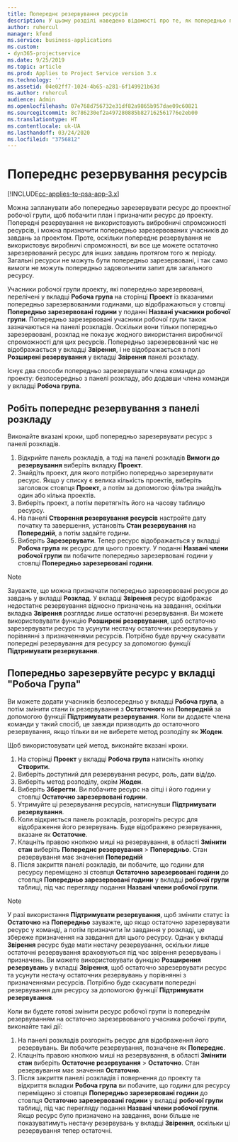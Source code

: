 ```yaml
---
title: Попереднє резервування ресурсів
description: У цьому розділі наведено відомості про те, як попередньо планувати або попередньо резервувати учасників робочої групи проекту.
author: ruhercul
manager: kfend
ms.service: business-applications
ms.custom:
- dyn365-projectservice
ms.date: 9/25/2019
ms.topic: article
ms.prod: Applies to Project Service version 3.x
ms.technology: ''
ms.assetid: 04e02ff7-1024-4b65-a281-6f149921b63d
ms.author: ruhercul
audience: Admin
ms.openlocfilehash: 07e768d756732e31df82a9865b957dae09c60821
ms.sourcegitcommit: 8c786230ef2a497280885b827162561776e2eb00
ms.translationtype: HT
ms.contentlocale: uk-UA
ms.lasthandoff: 03/24/2020
ms.locfileid: "3756812"
---
```

# <a name="soft-book-a-resource"></a>Попереднє резервування ресурсів

[!INCLUDE[cc-applies-to-psa-app-3.x](../includes/cc-applies-to-psa-app-3x.md)]

Можна запланувати або попередньо зарезервувати ресурс до проектної робочої групи, щоб побачити план і призначити ресурс до проекту. Попередні резервування не використовують вибробничі спроможності ресурсів, і можна призначити попередньо зарезервованих учасників до завдань за проектом. Проте, оскільки попереднє резервування не використовує виробничі спроможності, ви все ще можете остаточно зарезервований ресурс для інших завдань протягом того ж періоду. Загальні ресурси не можуть бути попередньо зарезервовані, і так само вимоги не можуть попередньо задовольнити запит для загального ресурсу.

Учасники робочої групи проекту, які попередньо зарезервовані, перелічені у вкладці **Робоча група** на сторінці **Проект** із вказаними попередньо зарезервованими годинами, що відображаються у стовпці **Попередньо зарезервовані години** у поданні **Названі учасники робочої групи**. Попередньо зарезервовані учасники робочої групи також зазначаються на панелі розкладів. Оскільки вони тільки попередньо зарезервовані, розклад не показує жодного використання виробничої спроможності для цих ресурсів. Попередньо зарезервований час не відображається у вкладці **Звірення**, і не відображається в полі **Розширені резервування** у вкладці **Звірення** панелі розкладу. 

Існує два способи попередньо зарезервувати члена команди до проекту: безпосередньо з панелі розкладу, або додавши члена команди у вкладці **Робоча група**. 

## <a name="soft-book-from-the-schedule-board"></a>Робіть попереднє резервування з панелі розкладу
Виконайте вказані кроки, щоб попередньо зарезервувати ресурс з панелі розкладів. 

1. Відкрийте панель розкладів, а тоді на панелі розкладів **Вимоги до резервування** виберіть вкладку **Проект**.
2. Знайдіть проект, для якого потрібно попередньо зарезервувати ресурс. Якщо у списку є велика кількість проектів, виберіть заголовок стовпця **Проект**, а потім за допомогою фільтра знайдіть один або кілька проектів.
3. Виберіть проект, а потім перетягніть його на часову таблицю ресурсу.
5. На панелі **Створення резервування ресурсів** настройте дату початку та завершення, установіть **Стан резервування** на **Попередній**, а потім задайте години. 
6. Виберіть **Зарезервувати**. Тепер ресурс відображається у вкладці **Робоча група** як ресурс для цього проекту. У поданні **Названі члени робочої групи** ви побачите попередньо зарезервовані години у стовпці **Попередньо зарезервовані години**.

> [!NOTE]
> Зауважте, що можна призначати попередньо зарезервовані ресурси до завдань у вкладці **Розклад**. У вкладці **Звірення** ресурс відображає недостатнє резервування відносно призначень на завдання, оскільки вкладка **Звірення** розглядає лише остаточні резервування. Ви можете використовувати функцію **Розширені резервування**, щоб остаточно зарезервувати ресурс та усунути нестачу остаточних резервувань у порівнянні з призначеннями ресурсів. Потрібно буде вручну скасувати попередні резервування для ресурсу за допомогою функції **Підтримувати резервування**.

## <a name="soft-book-on-the-team-tab"></a>Попередньо зарезервуйте ресурс у вкладці "Робоча Група"

Ви можете додати учасників безпосередньо у вкладці **Робоча група**, а потім змінити стани їх резервування з **Остаточного** на **Попередній** за допомогою функції **Підтримувати резервування**. Коли ви додаєте члена команди у такий спосіб, це завжди призводить до остаточного резервування, якщо тільки ви не виберете метод розподілу як **Жоден**.

Щоб використовувати цей метод, виконайте вказані кроки.

1. На сторінці **Проект** у вкладці **Робоча група** натисніть кнопку **Створити**.
2. Виберіть доступний для резервування ресурс, роль, дати від/до.
3. Виберіть метод розподілу, окрім **Жоден**.
4. Виберіть **Зберегти**. Ви побачите ресурс на сітці і його години у стовпці **Остаточно зарезервовані години**.
5. Утримуйте ці резервування ресурсів, натиснувши **Підтримувати резервування**.
6. Коли відкриється панель розкладів, розгорніть ресурс для відображення його резервувань. Буде відображено резервування, вказане як **Остаточне**.
7. Клацніть правою кнопкою миші на резервування, в області **Змінити стан** виберіть **Попереднє резервування** \> **Попередньо**. Стан резервування має значення **Попередній**
8. Після закриття панелі розкладів, ви побачите, що години для ресурсу переміщено зі стовпця **Остаточно зарезервовані години** до стовпця **Попередньо зарезервовані години** у вкладці **робочої групи** таблиці, під час перегляду подання **Названі члени робочої групи**.

> [!NOTE]
> У разі використання **Підтримувати резервування**, щоб змінити статус із **Остаточно** на **Попередньо** зауважте, що якщо остаточно зарезервувати ресурс у команді, а потім призначити їм завдання у розкладі, це збереже призначення на завдання для цього ресурсу. Однак у вкладці **Звірення** ресурс буде мати нестачу резервування, оскільки лише остаточні резервування враховуються під час звірення резервувань і призначень. Ви можете використовувати функцію **Розширення резервувань** у вкладці **Звірення**, щоб остаточно зарезервувати ресурс та усунути нестачу остаточних резервувань у порівнянні з призначеннями ресурсів. Потрібно буде скасувати попередні резервування для ресурсу за допомогою функції **Підтримувати резервування**.

Коли ви будете готові змінити ресурс робочої групи із попереднім резервуванням на остаточно зарезервованого учасника робочої групи, виконайте такі дії:

1. На панелі розкладів розгорніть ресурс для відображення його резервувань. Ви побачите резервування, позначене як **Попереднє**.
2. Клацніть правою кнопкою миші на резервування, в області **Змінити стан** виберіть **Остаточне резервування** \> **Остаточно**. Стан резервування має значення **Остаточно**.
3. Після закриття панелі розкладів і повернення до проекту та відкриття вкладки **Робоча група** ви побачите, що години для ресурсу переміщено зі стовпця **Попередньо зарезервовані години** до стовпця **Остаточно зарезервовані години** у вкладці **робочої групи** таблиці, під час перегляду подання **Названі члени робочої групи**. Якщо ресурс було призначено на завдання, вони більше не показуватимуть нестачу резервувань у вкладці **Звірення**, оскільки ці резервування тепер остаточні.

